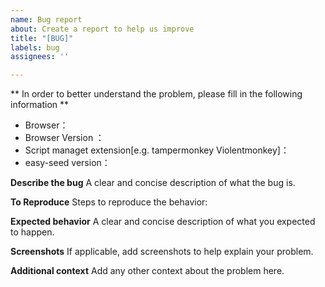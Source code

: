 ```yaml
---
name: Bug report
about: Create a report to help us improve
title: "[BUG]"
labels: bug
assignees: ''

---
```


** In order to better understand the problem, please fill in the following information ** 

* Browser：
* Browser Version ：
* Script managet extension[e.g. tampermonkey Violentmonkey]：
* easy-seed version：

**Describe the bug**
A clear and concise description of what the bug is.

**To Reproduce**
Steps to reproduce the behavior:


**Expected behavior**
A clear and concise description of what you expected to happen.

**Screenshots**
If applicable, add screenshots to help explain your problem.


**Additional context**
Add any other context about the problem here.

